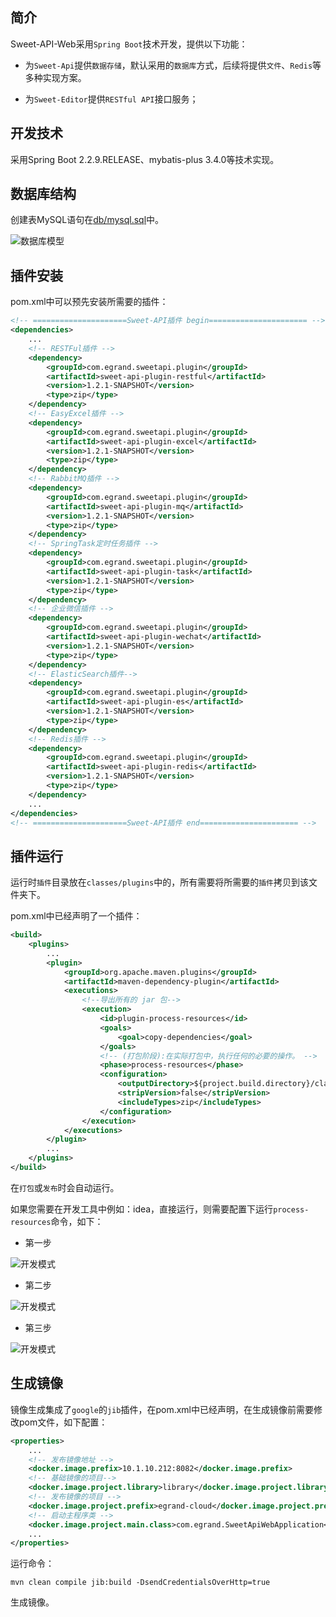 ## 简介
Sweet-API-Web采用`Spring Boot`技术开发，提供以下功能：

* 为`Sweet-Api`提供`数据存储`，默认采用的`数据库`方式，后续将提供`文件`、`Redis`等多种实现方案。

* 为`Sweet-Editor`提供`RESTful API`接口服务；

## 开发技术

采用Spring Boot 2.2.9.RELEASE、mybatis-plus 3.4.0等技术实现。

## 数据库结构

创建表MySQL语句在[db/mysql.sql](../db/mysql.sql)中。

![数据库模型](../_media/sweet-api-db.jpg ':size=60%')

## 插件安装

pom.xml中可以预先安装所需要的插件：

```xml
<!-- =====================Sweet-API插件 begin====================== -->
<dependencies>
    ...
    <!-- RESTFul插件 -->
    <dependency>
        <groupId>com.egrand.sweetapi.plugin</groupId>
        <artifactId>sweet-api-plugin-restful</artifactId>
        <version>1.2.1-SNAPSHOT</version>
        <type>zip</type>
    </dependency>
    <!-- EasyExcel插件 -->
    <dependency>
        <groupId>com.egrand.sweetapi.plugin</groupId>
        <artifactId>sweet-api-plugin-excel</artifactId>
        <version>1.2.1-SNAPSHOT</version>
        <type>zip</type>
    </dependency>
    <!-- RabbitMQ插件 -->
    <dependency>
        <groupId>com.egrand.sweetapi.plugin</groupId>
        <artifactId>sweet-api-plugin-mq</artifactId>
        <version>1.2.1-SNAPSHOT</version>
        <type>zip</type>
    </dependency>
    <!-- SpringTask定时任务插件 -->
    <dependency>
        <groupId>com.egrand.sweetapi.plugin</groupId>
        <artifactId>sweet-api-plugin-task</artifactId>
        <version>1.2.1-SNAPSHOT</version>
        <type>zip</type>
    </dependency>
    <!-- 企业微信插件 -->
    <dependency>
        <groupId>com.egrand.sweetapi.plugin</groupId>
        <artifactId>sweet-api-plugin-wechat</artifactId>
        <version>1.2.1-SNAPSHOT</version>
        <type>zip</type>
    </dependency>
    <!-- ElasticSearch插件-->
    <dependency>
        <groupId>com.egrand.sweetapi.plugin</groupId>
        <artifactId>sweet-api-plugin-es</artifactId>
        <version>1.2.1-SNAPSHOT</version>
        <type>zip</type>
    </dependency>
    <!-- Redis插件 -->
    <dependency>
        <groupId>com.egrand.sweetapi.plugin</groupId>
        <artifactId>sweet-api-plugin-redis</artifactId>
        <version>1.2.1-SNAPSHOT</version>
        <type>zip</type>
    </dependency>
    ...
</dependencies>
<!-- =====================Sweet-API插件 end====================== -->
```

## 插件运行

运行时`插件`目录放在`classes/plugins`中的，所有需要将所需要的`插件`拷贝到该文件夹下。

pom.xml中已经声明了一个插件：

```xml
<build>
    <plugins>
        ...
        <plugin>
            <groupId>org.apache.maven.plugins</groupId>
            <artifactId>maven-dependency-plugin</artifactId>
            <executions>
                <!--导出所有的 jar 包-->
                <execution>
                    <id>plugin-process-resources</id>
                    <goals>
                        <goal>copy-dependencies</goal>
                    </goals>
                    <!-- (打包阶段):在实际打包中，执行任何的必要的操作。 -->
                    <phase>process-resources</phase>
                    <configuration>
                        <outputDirectory>${project.build.directory}/classes/plugins</outputDirectory>
                        <stripVersion>false</stripVersion>
                        <includeTypes>zip</includeTypes>
                    </configuration>
                </execution>
            </executions>
        </plugin>
        ...
    </plugins>
</build>
```
在`打包`或`发布`时会自动运行。

如果您需要在开发工具中例如：idea，直接运行，则需要配置下运行`process-resources`命令，如下：

* 第一步

![开发模式](../_media/0-dev.png ':size=60%')

* 第二步

![开发模式](../_media/1-dev.png ':size=60%')

* 第三步

![开发模式](../_media/3-dev.png ':size=60%')

## 生成镜像

镜像生成集成了`google`的`jib`插件，在pom.xml中已经声明，在生成镜像前需要修改pom文件，如下配置：

```xml
<properties>
    ...
    <!-- 发布镜像地址 -->
    <docker.image.prefix>10.1.10.212:8082</docker.image.prefix>
    <!-- 基础镜像的项目-->
    <docker.image.project.library>library</docker.image.project.library>
    <!-- 发布镜像的项目 -->
    <docker.image.project.prefix>egrand-cloud</docker.image.project.prefix>
    <!-- 启动主程序类 -->
    <docker.image.project.main.class>com.egrand.SweetApiWebApplication</docker.image.project.main.class>
    ...
</properties>
```

运行命令：

```text
mvn clean compile jib:build -DsendCredentialsOverHttp=true
```
生成镜像。

